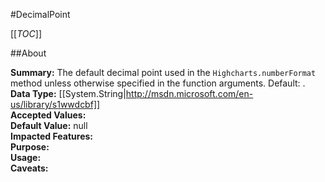 #DecimalPoint

[[_TOC_]]

##About

**Summary:**  The default decimal point used in the <code>Highcharts.numberFormat</code> method unless otherwise specified in the function arguments. Default: .   
**Data Type:** [[System.String|http://msdn.microsoft.com/en-us/library/s1wwdcbf]]  
**Accepted Values:**   
**Default Value:** null  
**Impacted Features:**   
**Purpose:**   
**Usage:**   
**Caveats:**   

